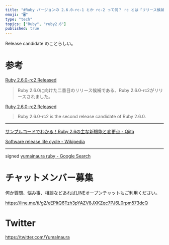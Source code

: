 ```yaml
---
title: "#Ruby バージョンの 2.6.0-rc-1 とか rc-2 って何？ rc とは「リリース候補」という意味らしい。"
emoji: "🖥"
type: "tech"
topics: ["Ruby", "ruby2.6"]
published: true
---
```


Release candidate のことらしい。

# 参考

[Ruby 2.6.0-rc2 Released](https://www.ruby-lang.org/ja/news/2018/12/15/ruby-2-6-0-rc2-released/)

>Ruby 2.6.0に向けた二番目のリリース候補である、Ruby 2.6.0-rc2がリリースされました。

[Ruby 2.6.0-rc2 Released](https://www.ruby-lang.org/en/news/2018/12/15/ruby-2-6-0-rc2-released/)

>Ruby 2.6.0-rc2 is the second release candidate of Ruby 2.6.0.

---


[サンプルコードでわかる！Ruby 2.6の主な新機能と変更点 - Qiita](https://qiita.com/jnchito/items/ce11cb7fccdf4b66af24)

[Software release life cycle - Wikipedia](https://en.wikipedia.org/wiki/Software_release_life_cycle#Release_candidate)

---

signed [yumainaura ruby - Google Search](https://www.google.com/search?q=yumainaura+ruby&oq=yumainaura+ruby&aqs=chrome..69i57j69i60l3.2384j0j7&sourceid=chrome&ie=UTF-8)








<!-- Update From Qiita API -->

# チャットメンバー募集


何か質問、悩み事、相談などあればLINEオープンチャットもご利用ください。

https://line.me/ti/g2/eEPltQ6Tzh3pYAZV8JXKZqc7PJ6L0rpm573dcQ





# Twitter


https://twitter.com/YumaInaura


<!-- Update From Qiita API -->


